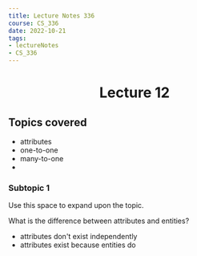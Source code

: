 ```yaml
---
title: Lecture Notes 336
course: CS_336
date: 2022-10-21
tags: 
- lectureNotes
- CS_336
---
```


<center><h1>Lecture 12</h1></center>

## Topics covered
- attributes
- one-to-one
- many-to-one
- 


### Subtopic 1
Use this space to expand upon the topic.


What is the difference between attributes and entities?
- attributes don't exist independently
- attributes exist because entities do

